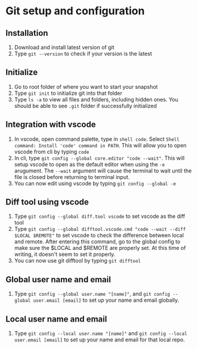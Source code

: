 # Git setup and configuration

## Installation

1. Download and install latest version of git
2. Type `git --version` to check if your version is the latest

## Initialize

1. Go to root folder of where you want to start your snapshot
2. Type `git init` to initialize git into that folder
3. Type `ls -a` to view all files and folders, including hidden ones. You should be able to see `.git` folder if successfully initialized

## Integration with vscode

1. In vscode, open command palette, type in `shell code`. Select `Shell command: Install 'code' command in PATH`. This will allow you to open vscode from cli by typing `code`
2. In cli, type `git config --global core.editor "code --wait"`. This will setup vscode to open as the default editor when using the `-e` arugument. The `--wait` argument will cause the terminal to wait until the file is closed before returning to terminal input.
3. You can now edit using vscode by typing `git config --global -e`

## Diff tool using vscode

1. Type `git config --global diff.tool vscode` to set vscode as the diff tool
2. Type `git config --global difftool.vscode.cmd "code --wait --diff $LOCAL $REMOTE"` to set vscode to check the difference between local and remote. After entering this command, go to the global config to make sure the $LOCAL and $REMOTE are properly set. At this time of writing, it doesn't seem to set it properly.
3. You can now use git difftool by typing `git difftool`

## Global user name and email

1. Type `git config --global user.name "[name]"`, and `git config --global user.email [email]` to set up your name and email globally.

## Local user name and email

1. Type `git config --local user.name "[name]"` and `git config --local user.email [email]` to set up your name and email for that local repo.
